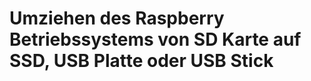# Umziehen des Raspberry Betriebssystems von SD Karte auf SSD, USB Platte oder USB Stick

[.de]: ../../de/src/migrate-the-raspberry-os-from-sd-card-to-ssd-usb-disk-or-usb-pen-drive.md
[.source]: https://www.linux-tips-and-tricks.de/en/raspibackupcategorye/593-migrate-the-raspberry-os-from-sd-card-to-ssd-usb-disk-or-usb-pen-drive
[.source]: https://www.linux-tips-and-tricks.de/de/raspibackupcategoried/592-umziehen-des-raspberry-betriebssystems-von-sd-karte-auf-ssd-usb-platte-oder-usb-stick
